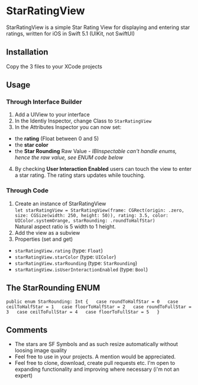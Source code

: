 # StarRatingView
StarRatingView is a simple Star Rating View for displaying and entering star ratings, written for iOS in Swift 5.1 (UIKit, not SwiftUI)

## Installation
Copy the 3 files to your XCode projects

## Usage
### Through Interface Builder
1. Add a UIView to your interface
2. In the Identiy Inspector, change Class to `StarRatingView`
3. In the Attributes Inspector you can now set:
 * the **rating** (Float between 0 and 5)
 * the **star color**
 * the **Star Rounding** Raw Value - *IBInspectable can't handle enums, hence the raw value, see ENUM code below*
4. By checking **User Interaction Enabled** users can touch the view to enter a star rating. The rating stars updates while touching.

### Through Code
1. Create an instance of StarRatingView  
`let starRatingView = StarRatingView(frame: CGRect(origin: .zero, size: CGSize(width: 250, height: 50)), rating: 3.5, color: UIColor.systemOrange, starRounding: .roundToHalfStar)`  
Natural aspect ratio is 5 width to 1 height. 
2. Add the view as a subview
3. Properties (set and get)
 * `starRatingView.rating` (type: `Float`)
 * `starRatingView.starColor` (type: `UIColor`)
 * `starRatingView.starRounding` (type: `StarRounding`)
 * `starRatingView.isUserInteractionEnabled` (type: `Bool`)

## The StarRounding ENUM
`public enum StarRounding: Int {  
  case roundToHalfStar = 0  
  case ceilToHalfStar = 1  
  case floorToHalfStar = 2  
  case roundToFullStar = 3  
  case ceilToFullStar = 4  
  case floorToFullStar = 5  
}`

## Comments
* The stars are SF Symbols and as such resize automatically without loosing image quality
* Feel free to use in your projects. A mention would be appreciated. 
* Feel free to clone, download, create pull requests etc. I'm open to expanding functionality and improving where necessary (i'm not an expert)

